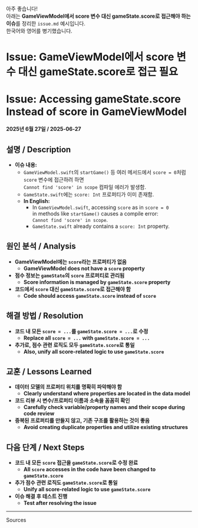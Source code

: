 아주 좋습니다!  
아래는 **GameViewModel에서 score 변수 대신 gameState.score로 접근해야 하는 이슈**를 정리한 `issue.md` 예시입니다.  
한국어와 영어를 병기했습니다.

# Issue: GameViewModel에서 score 변수 대신 gameState.score로 접근 필요  
# Issue: Accessing gameState.score Instead of score in GameViewModel

**2025년 6월 27일 / 2025-06-27**

## 설명 / Description

- **이슈 내용:**  
  - `GameViewModel.swift`의 `startGame()` 등 여러 메서드에서 `score = 0`처럼  
    `score` 변수에 접근하려 하면  
    `Cannot find 'score' in scope` 컴파일 에러가 발생함.
  - `GameState.swift`에는 `score: Int` 프로퍼티가 이미 존재함.
  - **In English:**  
    - In `GameViewModel.swift`, accessing `score` as in `score = 0`  
      in methods like `startGame()` causes a compile error:  
      `Cannot find 'score' in scope`.
    - `GameState.swift` already contains a `score: Int` property.

## 원인 분석 / Analysis

- **GameViewModel에는 `score`라는 프로퍼티가 없음**
  - **GameViewModel does not have a `score` property**
- **점수 정보는 `gameState`의 `score` 프로퍼티로 관리됨**
  - **Score information is managed by `gameState.score` property**
- **코드에서 `score` 대신 `gameState.score`로 접근해야 함**
  - **Code should access `gameState.score` instead of `score`**

## 해결 방법 / Resolution

- **코드 내 모든 `score = ...`를 `gameState.score = ...`로 수정**
  - **Replace all `score = ...` with `gameState.score = ...`**
- **추가로, 점수 관련 로직도 모두 `gameState.score`로 통일**
  - **Also, unify all score-related logic to use `gameState.score`**

## 교훈 / Lessons Learned

- **데이터 모델의 프로퍼티 위치를 명확히 파악해야 함**
  - **Clearly understand where properties are located in the data model**
- **코드 리뷰 시 변수/프로퍼티 이름과 소속을 꼼꼼히 확인**
  - **Carefully check variable/property names and their scope during code review**
- **중복된 프로퍼티를 만들지 않고, 기존 구조를 활용하는 것이 좋음**
  - **Avoid creating duplicate properties and utilize existing structures**

## 다음 단계 / Next Steps

- **코드 내 모든 `score` 접근을 `gameState.score`로 수정 완료**
  - **All `score` accesses in the code have been changed to `gameState.score`**
- **추가 점수 관련 로직도 `gameState.score`로 통일**
  - **Unify all score-related logic to use `gameState.score`**
- **이슈 해결 후 테스트 진행**
  - **Test after resolving the issue**

---

Sources
